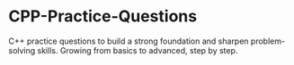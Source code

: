 # CPP-Practice-Questions
C++ practice questions to build a strong foundation and sharpen problem-solving skills. Growing from basics to advanced, step by step.
